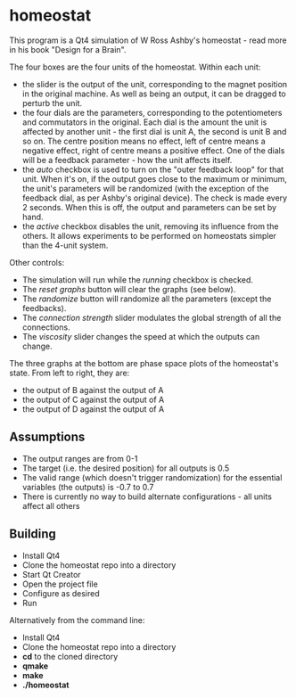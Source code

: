homeostat
=========

This program is a Qt4 simulation of W Ross Ashby's homeostat - read more in his book "Design for a Brain".

The four boxes are the four units of the homeostat. Within each unit:
* the slider is the output of the unit, corresponding to the magnet position in the original machine. As well as being an output, it can be dragged to perturb the unit.
* the four dials are the parameters, corresponding to the potentiometers and commutators in the original. Each dial is the amount the unit is affected by another unit - the first dial is unit A, the second is unit B and so on. The centre position means no effect, left of centre means a negative effect, right of centre means a positive effect. One of the dials will be a feedback parameter -  how the unit affects itself.
* the *auto* checkbox is used to turn on the "outer feedback loop" for that unit. When it's on, if the output goes close to the maximum or minimum, the unit's parameters will be randomized (with the exception of the feedback dial, as per Ashby's original device). The check is made every 2 seconds. When this is off, the output
and parameters can be set by hand.
* the *active* checkbox disables the unit, removing its influence from the
others. It allows experiments to be performed on homeostats simpler than
the 4-unit system.

Other controls:
* The simulation will run while the *running* checkbox is checked.
* The *reset graphs* button will clear the graphs (see below).
* The *randomize* button will randomize all the parameters (except the feedbacks).
* The *connection strength* slider modulates the global strength of all
the connections.
* The *viscosity* slider changes the speed at which the outputs can change.

The three graphs at the bottom are phase space plots of the homeostat's state. From left to right, they are:
* the output of B against the output of A
* the output of C against the output of A
* the output of D against the output of A

## Assumptions
* The output ranges are from 0-1
* The target (i.e. the desired position) for all outputs is 0.5
* The valid range (which doesn't trigger randomization) for the essential variables (the outputs) is -0.7 to 0.7
* There is currently no way to build alternate configurations - all units affect all others

## Building
* Install Qt4
* Clone the homeostat repo into a directory
* Start Qt Creator
* Open the project file
* Configure as desired
* Run

Alternatively from the command line:
* Install Qt4
* Clone the homeostat repo into a directory
* **cd** to the cloned directory
* **qmake**
* **make**
* **./homeostat**
